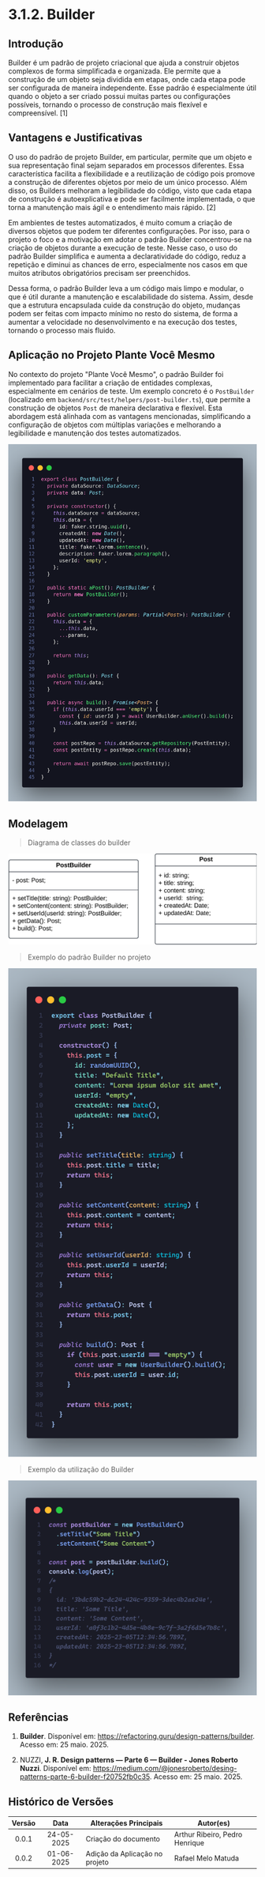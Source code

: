 # 3.1.2. Builder

## Introdução

Builder é um padrão de projeto criacional que ajuda a construir objetos complexos de forma simplificada e organizada. Ele permite que a construção de um objeto seja dividida em etapas, onde cada etapa pode ser configurada de maneira independente. Esse padrão é especialmente útil quando o objeto a ser criado possui muitas partes ou configurações possíveis, tornando o processo de construção mais flexível e compreensível. [1]

## Vantagens e Justificativas

O uso do padrão de projeto Builder, em particular, permite que um objeto e sua representação final sejam separados em processos diferentes. Essa característica facilita a flexibilidade e a reutilização de código pois promove a construção de diferentes objetos por meio de um único processo. Além disso, os Builders melhoram a legibilidade do código, visto que cada etapa de construção é autoexplicativa e pode ser facilmente implementada, o que torna a manutenção mais ágil e o entendimento mais rápido. [2]

Em ambientes de testes automatizados, é muito comum a criação de diversos objetos que podem ter diferentes configurações.
Por isso, para o projeto o foco e a motivação em adotar o padrão Builder concentrou-se na criação de objetos durante a execução de teste. Nesse caso, o uso do padrão Builder simplifica e aumenta a declaratividade do código, reduz a repetição e diminui as chances de erro, especialmente nos casos em que muitos atributos obrigatórios precisam ser preenchidos.

Dessa forma, o padrão Builder leva a um código mais limpo e modular, o que é útil durante a manutenção e escalabilidade do sistema. Assim, desde que a estrutura encapsulada cuide da construção do objeto, mudanças podem ser feitas com impacto mínimo no resto do sistema, de forma a aumentar a velocidade no desenvolvimento e na execução dos testes, tornando o processo mais fluido.

## Aplicação no Projeto Plante Você Mesmo

No contexto do projeto "Plante Você Mesmo", o padrão Builder foi implementado para facilitar a criação de entidades complexas, especialmente em cenários de teste. Um exemplo concreto é o `PostBuilder` (localizado em `backend/src/test/helpers/post-builder.ts`), que permite a construção de objetos `Post` de maneira declarativa e flexível. Esta abordagem está alinhada com as vantagens mencionadas, simplificando a configuração de objetos com múltiplas variações e melhorando a legibilidade e manutenção dos testes automatizados.

![Aplicação Builder](../../assets/builderGofs.png)

## Modelagem

> Diagrama de classes do builder

![Diagrama de classes do Builder](../../assets/builder-class.png)

> Exemplo do padrão Builder no projeto

![Post Builder](../../assets/post-builder.png)

> Exemplo da utilização do Builder

![Uso do Builder](../../assets/builder-usage.png)

## Referências

1. **Builder**. Disponível em: <https://refactoring.guru/design-patterns/builder>. Acesso em: 25 maio. 2025.

2. NUZZI, **J. R. Design patterns — Parte 6 — Builder - Jones Roberto Nuzzi**. Disponível em: <https://medium.com/@jonesroberto/desing-patterns-parte-6-builder-f20752fb0c35>. Acesso em: 25 maio. 2025.

## Histórico de Versões

| Versão | Data       | Alterações Principais               | Autor(es)                      |
|:------:|:----------:|-------------------------------------| ------------------------------ |
| 0.0.1  | 24-05-2025 | Criação do documento                | Arthur Ribeiro, Pedro Henrique |
| 0.0.2  | 01-06-2025 | Adição da Aplicação no projeto        | Rafael Melo Matuda                          |